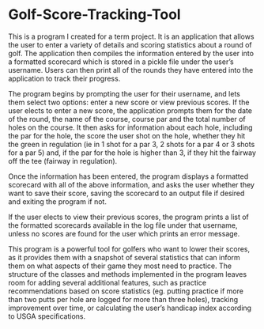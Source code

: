 # Golf-Score-Tracking-Tool

This is a program I created for a term project. It is an application that allows the user to enter a variety of details and scoring statistics about a round of golf. The application then compiles the information entered by the user into a formatted scorecard which is stored in a pickle file under the user’s username. Users can then print all of the rounds they have entered into the application to track their progress.

The program begins by prompting the user for their username, and lets them select two options: enter a new score or view previous scores.
If the user elects to enter a new score, the application prompts them for the date of the round, the name of the course, course par and the total number of holes on the course. It then asks for information about each hole, including the par for the hole, the score the user shot on the hole, whether they hit the green in regulation (ie in 1 shot for a par 3, 2 shots for a par 4 or 3 shots for a par 5) and, if the par for the hole is higher than 3, if they hit the fairway off the tee (fairway in regulation).

Once the information has been entered, the program displays a formatted scorecard with all of the above information, and asks the user whether they want to save their score, saving the scorecard to an output file if desired and exiting the program if not. 

If the user elects to view their previous scores, the program prints a list of the formatted scorecards available in the log file under that username, unless no scores are found for the user which prints an error message.

This program is a powerful tool for golfers who want to lower their scores, as it provides them with a snapshot of several statistics that can inform them on what aspects of their game they most need to practice. The structure of the classes and methods implemented in the program leaves room for adding several additional features, such as practice recommendations based on score statistics (eg. putting practice if more than two putts per hole are logged for more than three holes), tracking improvement over time, or calculating the user’s handicap index according to USGA specifications.
